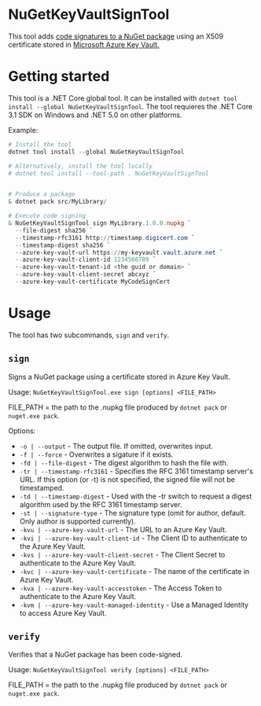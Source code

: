 NuGetKeyVaultSignTool
=====================

This tool adds [code signatures to a NuGet package](https://docs.microsoft.com/en-us/nuget/reference/signed-packages-reference) using an X509 certificate stored in [Microsoft Azure Key Vault.](https://azure.microsoft.com/en-us/services/key-vault/)

# Getting started

This tool is a .NET Core global tool. It can be installed with `dotnet tool install --global NuGetKeyVaultSignTool`. The tool requieres the .NET Core 3.1 SDK on Windows and .NET 5.0 on other platforms.

Example:
```ps1
# Install the tool
dotnet tool install --global NuGetKeyVaultSignTool

# Alternatively, install the tool locally
# dotnet tool install --tool-path . NuGetKeyVaultSignTool


# Produce a package
& dotnet pack src/MyLibrary/

# Execute code signing
& NuGetKeyVaultSignTool sign MyLibrary.1.0.0.nupkg `
  --file-digest sha256 `
  --timestamp-rfc3161 http://timestamp.digicert.com `
  --timestamp-digest sha256 `
  --azure-key-vault-url https://my-keyvault.vault.azure.net `
  --azure-key-vault-client-id 1234566789 `
  --azure-key-vault-tenant-id <the guid or domain> `
  --azure-key-vault-client-secret abcxyz `
  --azure-key-vault-certificate MyCodeSignCert
```

# Usage

The tool has two subcommands, `sign` and `verify`.

## `sign`

Signs a NuGet package using a certificate stored in Azure Key Vault.

Usage: `NuGetKeyVaultSignTool.exe sign [options] <FILE_PATH>`

FILE_PATH = the path to the .nupkg file produced by `dotnet pack` or `nuget.exe pack`.

Options:

* `-o | --output` - The output file. If omitted, overwrites input.
* `-f | --force` - Overwrites a sigature if it exists.
* `-fd | --file-digest` - The digest algorithm to hash the file with.
* `-tr | --timestamp-rfc3161` - Specifies the RFC 3161 timestamp server's URL. If this option (or -t) is not specified, the signed file will not be timestamped.
* `-td | --timestamp-digest` - Used with the -tr switch to request a digest algorithm used by the RFC 3161 timestamp server.
* `-st | --signature-type` - The signature type (omit for author, default. Only author is supported currently).
* `-kvu | --azure-key-vault-url` - The URL to an Azure Key Vault.
* `-kvi | --azure-key-vault-client-id` - The Client ID to authenticate to the Azure Key Vault.
* `-kvs | --azure-key-vault-client-secret` - The Client Secret to authenticate to the Azure Key Vault.
* `-kvc | --azure-key-vault-certificate` - The name of the certificate in Azure Key Vault.
* `-kva | --azure-key-vault-accesstoken` - The Access Token to authenticate to the Azure Key Vault.
* `-kvm | --azure-key-vault-managed-identity` - Use a Managed Identity to access Azure Key Vault.

## `verify`

Verifies that a NuGet package has been code-signed.

Usage: `NuGetKeyVaultSignTool verify [options] <FILE_PATH>`

FILE_PATH = the path to the .nupkg file produced by `dotnet pack` or `nuget.exe pack`.

